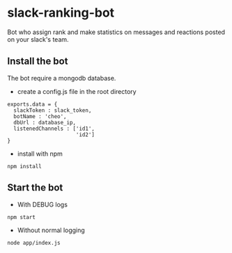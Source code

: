 # slack-ranking-bot
Bot who assign rank and make statistics on messages and reactions posted on your slack's team.

## Install the bot

The bot require a mongodb database.

* create a config.js file in the root directory
```
exports.data = {
  slackToken : slack_token,
  botName : 'cheo',
  dbUrl : database_ip,
  listenedChannels : ['id1',
                      'id2']
}
```
* install with npm
```
npm install
```

## Start the bot

* With DEBUG logs
```
npm start
```

* Without normal logging
```
node app/index.js
```
